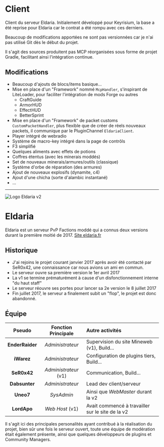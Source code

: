 Client
======
Client du serveur Eldaria.
Initialement développé pour Keyrisium, la base a été reprise pour Eldaria car le contrat a été rompu avec ces derniers.

Beaucoup de modifications apportées ne sont pas versionnées car je n'ai pas utilisé Git dès le début du projet.

Il s'agit des sources produitent pas MCP réorganisées sous forme de projet Gradle, facilitant ainsi l'intégration continue.

Modifications
-------------
- Beaucoup d'ajouts de blocs/items basique...
- Mise en place d'un "Framework" nommé `McpHandler`, s'inspirant de LiteLoader, pour faciliter l'intégration de mods
 Forge ou autres
	* CraftGuide
	* ArmorHUD
	* EffectHUD
	* BetterSprint
- Mise en place d'un "Framework" de packet customs `CustomPacketHandler`, plus flexible que de créer de réels nouveaux
 packets, il communique par le PluginChannel `EldariaClient`.
- Player intégré de webradio
- Système de macro-key intégré dans la page de contrôls
- F3 simplifié
- Quelques aliments avec effets de potions
- Coffres étentus (avec les minerais moddés)
- Set de nouveaux minerais/armures/outils (classique)
- Système d'orbe de réparation (des armures)
- Ajout de nouveaux explosifs (dynamite, c4)
- Ajout d'une chicha (sorte d'alambic instantané)
- ...

---
![Logo Eldaria v2](https://eldaria.fr/assets/images/logo.png)

Eldaria
=======
Eldaria est un serveur PvP Factions moddé qui a connus deux versions durant la première moitié de 2017.
[Site eldaria.fr](https://eldaria.fr)

Historique
----------
- J'ai rejoins le projet courant janvier 2017 après avoir été contacté par SeR0x42, une connaissance car nous avions un ami en commun.
- Le serveur ouvre sa première version le 1er avril 2017
- La v1 se termine prématurément à cause d'un disfonctionnement interne "du haut staff"
- Le serveur réouvre ses portes pour lancer sa 2e version le 8 juillet 2017
- Fin juillet 2017, le serveur a finalement subit un "flop", le projet est donc abandonné.

Équipe
------
| Pseudo          | Fonction Principale   | Autre activités                                  |
| :-------------: | :-------------------: | :----------------------------------------------- |
| **EnderRaider** | *Administrateur*      | Supervision du site Mineweb (v1), Build...       |
| **iWarez**      | *Administrateur*      | Configuration de plugins tiers, Build...         |
| **SeR0x42**     | *Administrateur* (v1) | Communication, Build...                          |
| **Dabsunter**   | *Administrateur*      | Lead dev client/serveur                          |
| **Uneo7**       | *SysAdmin*            | Ainsi que *WebMaster* durant la v2               |
| **LordApo**     | *Web Host* (v1)       | Avait commencé à travailler sur le site de la v2 |

Il s'agit ici des principales personalités ayant contribué à la réalisation du projet, bien sûr une fois le serveur ouvert, toute une équipe de modération était également présente, ainsi que quelques développeurs de plugins et Community Managers.
